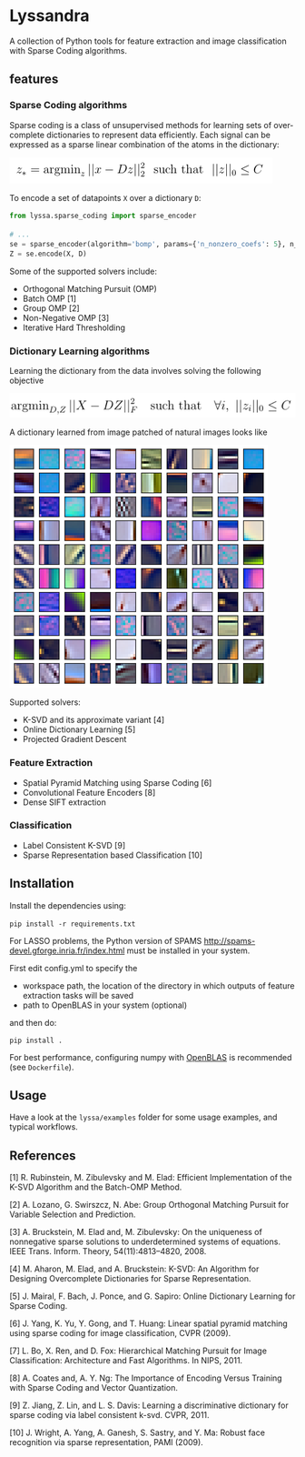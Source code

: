 # Lyssandra #
A collection of Python tools for feature extraction and image classification with Sparse Coding algorithms.

## features ##

### Sparse Coding algorithms


Sparse coding is a class of unsupervised methods for learning sets of over-complete dictionaries to represent data efficiently.
Each signal can be expressed as a sparse linear combination of the atoms in the dictionary:

![alt text](sparse_coding_eq.png)

To encode a set of datapoints `X` over a dictionary `D`:

```python
from lyssa.sparse_coding import sparse_encoder

# ...
se = sparse_encoder(algorithm='bomp', params={'n_nonzero_coefs': 5}, n_jobs=8)
Z = se.encode(X, D)
```

Some of the supported solvers include:

   - Orthogonal Matching Pursuit (OMP)
   - Batch OMP [1]
   - Group OMP [2]
   - Non-Negative OMP [3]
   - Iterative Hard Thresholding

### Dictionary Learning algorithms

Learning the dictionary from the data involves solving the following objective

![alt text](dict_learning_eq.png)

A dictionary learned from image patched of natural images looks like

![alt text](atoms1.png)

Supported solvers:
   - K-SVD and its approximate variant [4]
   - Online Dictionary Learning [5]
   - Projected Gradient Descent

### Feature Extraction
   - Spatial Pyramid Matching using Sparse Coding [6]
   - Convolutional Feature Encoders [8]
   - Dense SIFT extraction

### Classification
   - Label Consistent K-SVD [9]
   - Sparse Representation based Classification [10]



## Installation ##

Install the dependencies using:

`pip install -r requirements.txt`


For LASSO problems, the Python version of SPAMS http://spams-devel.gforge.inria.fr/index.html
must be installed in your system.


First edit config.yml to specify the
* workspace path, the location of the directory in which outputs of feature extraction tasks will be saved
* path to OpenBLAS in your system (optional)

and then do:

    pip install .

For best performance, configuring numpy with [OpenBLAS](https://www.openblas.net/) is recommended (see `Dockerfile`).

## Usage ##
Have a look at the `lyssa/examples` folder for some usage examples, and typical workflows.

## References ##

[1] R. Rubinstein, M. Zibulevsky and M. Elad: Efficient Implementation of the K-SVD Algorithm
and the Batch-OMP Method.

[2] A. Lozano, G. Swirszcz, N. Abe: Group Orthogonal Matching Pursuit for
Variable Selection and Prediction.

[3] A. Bruckstein, M. Elad and, M. Zibulevsky: On the
uniqueness of nonnegative sparse solutions to underdetermined
systems of equations. IEEE Trans. Inform.
Theory, 54(11):4813–4820, 2008.

[4] M. Aharon, M. Elad, and A. Bruckstein: K-SVD: An Algorithm for Designing Overcomplete
Dictionaries for Sparse Representation.

[5] J. Mairal, F. Bach, J. Ponce, and G. Sapiro:  Online Dictionary Learning for Sparse Coding.

[6] J. Yang, K. Yu, Y. Gong, and T. Huang: Linear spatial pyramid matching using sparse coding
for image classification, CVPR (2009).

[7] L. Bo, X. Ren, and D. Fox: Hierarchical Matching Pursuit
for Image Classification: Architecture and Fast Algorithms.
In NIPS, 2011.

[8] A. Coates and, A. Y. Ng: The Importance of Encoding Versus Training with Sparse Coding
and Vector Quantization.

[9] Z. Jiang, Z. Lin, and L. S. Davis: Learning a discriminative dictionary for sparse coding via
label consistent k-svd. CVPR, 2011.

[10] J. Wright, A. Yang, A. Ganesh, S. Sastry, and Y. Ma: Robust face recognition via sparse
representation, PAMI (2009).
